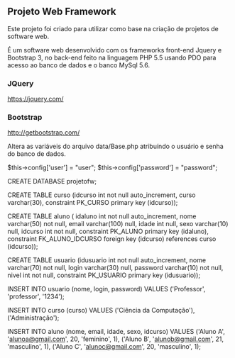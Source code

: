 <h2>Projeto Web Framework</h2>


Este projeto foi criado para utilizar como base na criação de projetos de software web. 

É um software web desenvolvido com os frameworks front-end Jquery e Bootstrap 3, no back-end feito na linguagem PHP 5.5 usando PDO para acesso ao banco de dados e o banco  MySql 5.6.


<h3>JQuery</h3>

https://jquery.com/

<h3>Bootstrap</h3>

http://getbootstrap.com/

Altera as variáveis do arquivo data/Base.php atribuíndo o usuário e senha do banco de dados.

$this->config['user']     = "user";
$this->config['password'] = "password";

CREATE DATABASE projetofw;  

CREATE TABLE curso (idcurso int not null auto_increment, curso varchar(30), constraint PK_CURSO primary key (idcurso));

CREATE TABLE aluno ( idaluno int not null auto_increment, nome varchar(50) not null, email varchar(100) null, idade int null, sexo varchar(10) null, idcurso int not null, constraint PK_ALUNO primary key (idaluno), constraint FK_ALUNO_IDCURSO foreign key (idcurso) references curso (idcurso));

CREATE TABLE usuario (idusuario int not null auto_increment, nome varchar(70) not null, login varchar(30) null, password varchar(10) not null, nivel int not null, constraint PK_USUARIO primary key (idusuario));

INSERT INTO usuario (nome, login, password) VALUES ('Professor', 'professor', '1234');

INSERT INTO curso (curso) VALUES ('Ciência da Computação'), ('Administração');

INSERT INTO aluno (nome, email, idade, sexo, idcurso) VALUES ('Aluno A', 'alunoa@gmail.com', 20, 'feminino', 1), ('Aluno B', 'alunob@gmail.com', 21, 'masculino', 1), ('Aluno C', 'alunoc@gmail.com', 20, 'masculino', 1);
